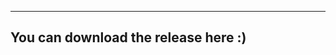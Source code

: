 ------------------------------------
You can download the release here :)
------------------------------------
